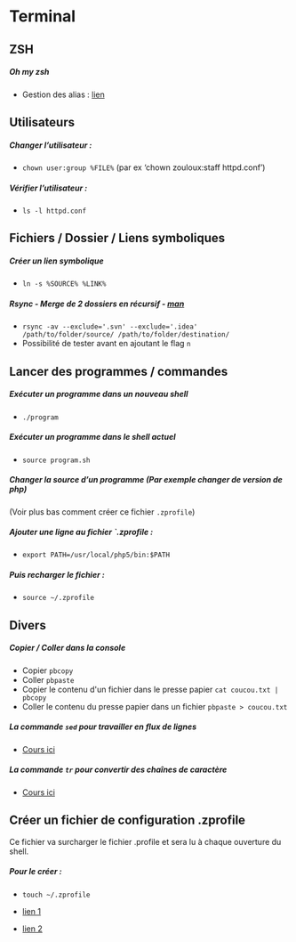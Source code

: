 # Terminal

## ZSH

##### Oh my zsh
- Gestion des alias : [lien](https://github.com/robbyrussell/oh-my-zsh/wiki/Cheatsheet)


## Utilisateurs

##### Changer l’utilisateur :
- `chown user:group %FILE%` (par ex ‘chown zouloux:staff httpd.conf’)

##### Vérifier l’utilisateur :
- `ls -l httpd.conf`


## Fichiers / Dossier / Liens symboliques

##### Créer un lien symbolique
- `ln -s %SOURCE% %LINK%`

##### Rsync - Merge de 2 dossiers en récursif - [man](http://www.delafond.org/traducmanfr/man/man1/rsync.1.html)
- `rsync -av --exclude='.svn' --exclude='.idea' /path/to/folder/source/ /path/to/folder/destination/`
- Possibilité de tester avant en ajoutant le flag `n`


## Lancer des programmes / commandes

##### Exécuter un programme dans un nouveau shell
- `./program`

##### Exécuter un programme dans le shell actuel
- `source program.sh`


##### Changer la source d’un programme (Par exemple changer de version de php)
(Voir plus bas comment créer ce fichier `.zprofile`)

##### Ajouter une ligne au fichier `.zprofile :
- `export PATH=/usr/local/php5/bin:$PATH`

##### Puis recharger le fichier :
- `source ~/.zprofile`


## Divers

##### Copier / Coller dans la console
- Copier `pbcopy`
- Coller `pbpaste`
- Copier le contenu d'un fichier dans le presse papier `cat coucou.txt | pbcopy`
- Coller le contenu du presse papier dans un fichier `pbpaste > coucou.txt`

##### La commande `sed` pour travailler en flux de lignes
- [Cours ici](https://openclassrooms.com/courses/la-commande-sed)

##### La commande `tr` pour convertir des chaînes de caractère
- [Cours ici](http://www.linux-france.org/article/memo/node10.html)



## Créer un fichier de configuration .zprofile

Ce fichier va surcharger le fichier .profile et sera lu à chaque ouverture du shell.

##### Pour le créer :
- `touch ~/.zprofile`

- [lien 1](http://superuser.com/questions/187639/zsh-not-hitting-profile)
- [lien 2](http://stackoverflow.com/questions/10574684/where-to-place-path-variable-assertions-in-zsh)